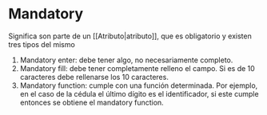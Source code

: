# Mandatory
Significa son parte de un [[Atributo|atributo]], que es obligatorio y existen tres tipos del mismo
1. Mandatory enter: debe tener algo, no necesariamente completo. 
2. Mandatory fill: debe tener completamente relleno el campo. Si es de 10 caracteres debe rellenarse los 10 caracteres.
3. Mandatory function: cumple con una función determinada. Por ejemplo, en el caso de la cédula el último dígito es el identificador, si este cumple entonces se obtiene el mandatory function.